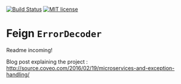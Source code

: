 [![Build Status](https://travis-ci.org/coveo/feign-error-decoder.svg?branch=master)](https://travis-ci.org/coveo/feign-error-decoder)
[![MIT license](http://img.shields.io/badge/license-MIT-brightgreen.svg)](https://github.com/coveo/saml-client/blob/master/LICENSE)

# Feign `ErrorDecoder`

Readme incoming!

Blog post explaining the project : http://source.coveo.com/2016/02/19/microservices-and-exception-handling/